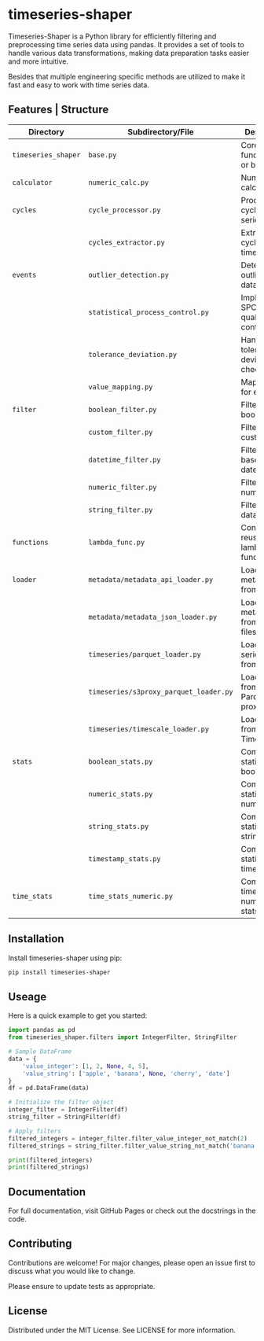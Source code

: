 # timeseries-shaper

Timeseries-Shaper is a Python library for efficiently filtering and preprocessing time series data using pandas. It provides a set of tools to handle various data transformations, making data preparation tasks easier and more intuitive.

Besides that multiple engineering specific methods are utilized to make it fast and easy to work with time series data.

## Features | Structure

| **Directory**           | **Subdirectory/File**                  | **Description**                       |
|-------------------------|----------------------------------------|---------------------------------------|
| `timeseries_shaper`     | `base.py`                              | Core functionalities or base logic.  |
| `calculator`            | `numeric_calc.py`                      | Numeric calculations.                |
| `cycles`                | `cycle_processor.py`                   | Processes cycles in time series.     |
|                         | `cycles_extractor.py`                  | Extracts cycles from time series.    |
| `events`                | `outlier_detection.py`                 | Detects outliers in the data.        |
|                         | `statistical_process_control.py`       | Implements SPC for quality control.  |
|                         | `tolerance_deviation.py`               | Handles tolerance deviation checks.  |
|                         | `value_mapping.py`                     | Maps values for events.              |
| `filter`                | `boolean_filter.py`                    | Filters boolean data.                |
|                         | `custom_filter.py`                     | Filters using custom logic.          |
|                         | `datetime_filter.py`                   | Filters data based on datetime.      |
|                         | `numeric_filter.py`                    | Filters numeric data.                |
|                         | `string_filter.py`                     | Filters string data.                 |
| `functions`             | `lambda_func.py`                       | Contains reusable lambda functions.  |
| `loader`                | `metadata/metadata_api_loader.py`      | Loads metadata from API.             |
|                         | `metadata/metadata_json_loader.py`     | Loads metadata from JSON files.      |
|                         | `timeseries/parquet_loader.py`         | Loads time series data from Parquet. |
|                         | `timeseries/s3proxy_parquet_loader.py` | Loads data from S3 Parquet proxy.    |
|                         | `timeseries/timescale_loader.py`       | Loads data from TimescaleDB.         |
| `stats`                 | `boolean_stats.py`                     | Computes statistics for booleans.    |
|                         | `numeric_stats.py`                     | Computes statistics for numerics.    |
|                         | `string_stats.py`                      | Computes statistics for strings.     |
|                         | `timestamp_stats.py`                   | Computes statistics for timestamps.  |
| `time_stats`            | `time_stats_numeric.py`                | Computes time-based numeric stats.   |


## Installation

Install timeseries-shaper using pip:

```bash
pip install timeseries-shaper
```

## Useage

Here is a quick example to get you started:

```python
import pandas as pd
from timeseries_shaper.filters import IntegerFilter, StringFilter

# Sample DataFrame
data = {
    'value_integer': [1, 2, None, 4, 5],
    'value_string': ['apple', 'banana', None, 'cherry', 'date']
}
df = pd.DataFrame(data)

# Initialize the filter object
integer_filter = IntegerFilter(df)
string_filter = StringFilter(df)

# Apply filters
filtered_integers = integer_filter.filter_value_integer_not_match(2)
filtered_strings = string_filter.filter_value_string_not_match('banana')

print(filtered_integers)
print(filtered_strings)
```

## Documentation

For full documentation, visit GitHub Pages or check out the docstrings in the code.

## Contributing

Contributions are welcome! For major changes, please open an issue first to discuss what you would like to change.

Please ensure to update tests as appropriate.

## License

Distributed under the MIT License. See LICENSE for more information.